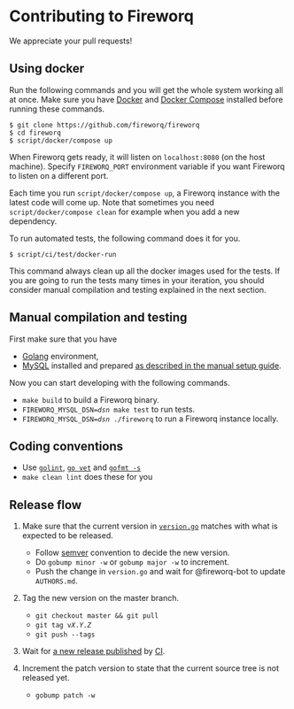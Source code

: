 Contributing to Fireworq
========================

We appreciate your pull requests!

## Using docker

Run the following commands and you will get the whole system working
all at once.  Make sure you have [Docker][] and [Docker Compose][]
installed before running these commands.

```
$ git clone https://github.com/fireworq/fireworq
$ cd fireworq
$ script/docker/compose up
```

When Fireworq gets ready, it will listen on `localhost:8080` (on the
host machine).  Specify `FIREWORQ_PORT` environment variable if you
want Fireworq to listen on a different port.

Each time you run `script/docker/compose up`, a Fireworq instance with
the latest code will come up.  Note that sometimes you need
`script/docker/compose clean` for example when you add a new
dependency.

To run automated tests, the following command does it for you.

```
$ script/ci/test/docker-run
```

This command always clean up all the docker images used for the tests.
If you are going to run the tests many times in your iteration, you
should consider manual compilation and testing explained in the next
section.

## Manual compilation and testing

First make sure that you have

- [Golang][] environment,
- [MySQL][] installed and prepared [as described in the manual setup guide][manual-setup-mysql].

Now you can start developing with the following commands.

- `make build` to build a Fireworq binary.
- <code>FIREWORQ_MYSQL_DSN=<var>dsn</var> make test</code> to run tests.
- <code>FIREWORQ_MYSQL_DSN=<var>dsn</var> ./fireworq</code> to run a Fireworq instance locally.

## Coding conventions

- Use [`golint`][golint], [`go vet`][govet] and [`gofmt -s`][gofmt]
- `make clean lint` does these for you

## Release flow

1. Make sure that the current version in [`version.go`](./version.go)
   matches with what is expected to be released.

   - Follow [semver][] convention to decide the new version.
   - Do `gobump minor -w` or `gobump major -w` to increment.
   - Push the change in `version.go` and wait for @fireworq-bot to update `AUTHORS.md`.

2. Tag the new version on the master branch.

   - `git checkout master && git pull`
   - <code>git tag v<var>X</var>.<var>Y</var>.<var>Z</var></code>
   - `git push --tags`

3. Wait for [a new release published][releases] by [CI](https://github.com/fireworq/fireworq/blob/97dd254792ec36a648732c33c068d979772804e4/.travis.yml#L25).

4. Increment the patch version to state that the current source tree is not released yet.

   - `gobump patch -w`

[section-start]: ./README.md#start
[manual-setup-mysql]: ./doc/production.md#manual-setup-mysql

[releases]: https://github.com/fireworq/fireworq/releases

[Docker]: https://www.docker.com/
[Docker Compose]: https://docs.docker.com/compose/
[Golang]: https://golang.org/
[MySQL]: https://www.mysql.com/
[golint]: https://github.com/golang/lint
[govet]: https://golang.org/cmd/vet/
[gofmt]: https://golang.org/cmd/gofmt/
[semver]: https://semver.org/
